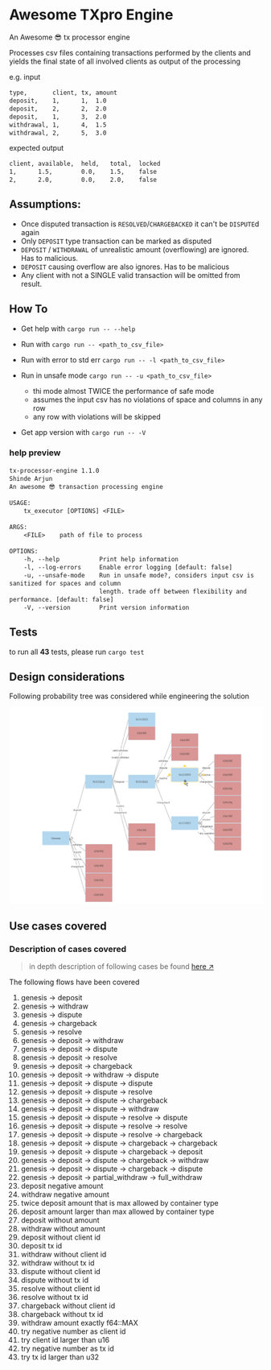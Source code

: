 # Awesome TXpro Engine 
An Awesome 😎 tx processor engine

Processes csv files containing transactions performed by the clients and yields the final state of all involved clients as output of the processing 

e.g. input 
```csv
type,       client, tx, amount
deposit,    1,      1,  1.0
deposit,    2,      2,  2.0
deposit,    1,      3,  2.0
withdrawal, 1,      4,  1.5
withdrawal, 2,      5,  3.0
```

expected output
```csv
client, available,  held,   total,  locked
1,      1.5,        0.0,    1.5,    false
2,      2.0,        0.0,    2.0,    false
```

## Assumptions:

- Once disputed transaction is `RESOLVED`/`CHARGEBACKED` it can't be `DISPUTE`d again
- Only `DEPOSIT` type transaction can be marked as disputed
- `DEPOSIT` / `WITHDRAWAL` of unrealistic amount (overflowing) are ignored. Has to malicious.
- `DEPOSIT` causing overflow are also ignores. Has to be malicious
- Any client with not a SINGLE valid transaction will be omitted from result.
## How To
 - Get help with  `cargo run -- --help`

 - Run with  `cargo run -- <path_to_csv_file>` 

 - Run with error to std err `cargo run -- -l <path_to_csv_file>`
  
 - Run in unsafe mode `cargo run -- -u <path_to_csv_file>`
   - thi mode almost TWICE the performance of safe mode
   - assumes the input csv has no violations of space and columns in any row 
   - any row with violations will be skipped

 - Get app version with  `cargo run -- -V`

### help preview
```
tx-processor-engine 1.1.0
Shinde Arjun
An awesome 😎 transaction processing engine

USAGE:
    tx_executor [OPTIONS] <FILE>

ARGS:
    <FILE>    path of file to process

OPTIONS:
    -h, --help           Print help information
    -l, --log-errors     Enable error logging [default: false]
    -u, --unsafe-mode    Run in unsafe mode?, considers input csv is sanitized for spaces and column
                         length. trade off between flexibility and performance. [default: false]
    -V, --version        Print version information
```


## Tests
to run all **43** tests, please run `cargo test`

## Design considerations
Following probability tree was considered while engineering the solution

![image description](resources/probability_tree.png)


## Use cases covered

### Description of cases covered
> in depth description of following cases be found [here ↗](test_input/desc.md)

The following flows have been covered
1. genesis -> deposit  
1. genesis -> withdraw
1. genesis -> dispute
1. genesis -> chargeback
1. genesis -> resolve
1. genesis -> deposit -> withdraw
1. genesis -> deposit -> dispute
1. genesis -> deposit -> resolve
1. genesis -> deposit -> chargeback
1. genesis -> deposit -> withdraw -> dispute
1. genesis -> deposit -> dispute -> dispute
1. genesis -> deposit -> dispute -> resolve
1. genesis -> deposit -> dispute -> chargeback
1. genesis -> deposit -> dispute -> withdraw
1. genesis -> deposit -> dispute -> resolve -> dispute
1. genesis -> deposit -> dispute -> resolve -> resolve
1. genesis -> deposit -> dispute -> resolve -> chargeback
1. genesis -> deposit -> dispute -> chargeback -> chargeback
1. genesis -> deposit -> dispute -> chargeback -> deposit
1. genesis -> deposit -> dispute -> chargeback -> withdraw
1. genesis -> deposit -> dispute -> chargeback -> dispute
1. genesis -> deposit -> partial_withdraw -> full_withdraw
1. deposit negative amount
1. withdraw negative amount
1. twice deposit amount that is max allowed by container type
1. deposit amount larger than max allowed by container type
1. deposit without amount
1. withdraw without amount
1. deposit without client id
1. deposit tx id
1. withdraw without client id
1. withdraw without tx id
1. dispute without client id
1. dispute without tx id
1. resolve without client id
1. resolve without tx id
1. chargeback without client id
1. chargeback without tx id
1. withdraw amount exactly f64::MAX
1. try negative number as client id
1. try client id larger than u16
1. try negative number as tx id
1. try tx id larger than u32 